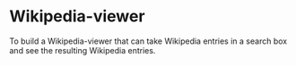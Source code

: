 # Wikipedia-viewer
To build a Wikipedia-viewer that can take Wikipedia entries in a search box and see the resulting Wikipedia entries.
